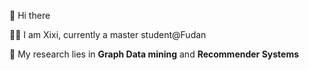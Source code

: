 <!-- ## 
 -->

👋 Hi there

👩‍💻 I am Xixi, currently a master student@Fudan

🌱 My research lies in **Graph Data mining** and **Recommender Systems**

